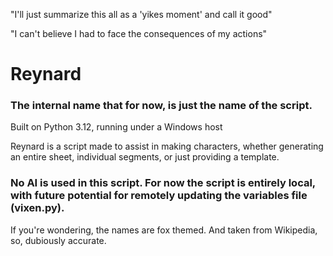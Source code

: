 "I'll just summarize this all as a 'yikes moment' and call it good"

"I can't believe I had to face the consequences of my actions"

# Reynard
### The internal name that for now, is just the name of the script.
Built on Python 3.12, running under a Windows host

Reynard is a script made to assist in making characters, whether generating an entire sheet, individual segments, or just providing a template.
### No AI is used in this script. For now the script is entirely local, with future potential for remotely updating the variables file (vixen.py).
If you're wondering, the names are fox themed. And taken from Wikipedia, so, dubiously accurate.
